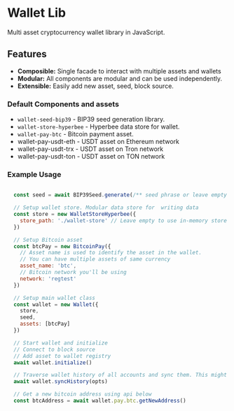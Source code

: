 # Wallet Lib

Multi asset cryptocurrency wallet library in JavaScript.

## Features

- **Composible:** Single facade to interact with multiple assets and wallets
- **Modular:** All components are modular and can be used independently. 
- **Extensible:** Easily add new asset, seed, block source.


### Default Components and assets

- `wallet-seed-bip39` - BIP39 seed generation library.
- `wallet-store-hyperbee` - Hyperbee data store for wallet.
- `wallet-pay-btc` - Bitcoin payment asset.
- wallet-pay-usdt-eth - USDT asset on Ethereum network
- wallet-pay-usdt-trx - USDT asset on Tron network
- wallet-pay-usdt-ton - USDT asset on TON network

### Example Usage
```javascript

  const seed = await BIP39Seed.generate(/** seed phrase or leave empty to generate one */)

  // Setup wallet store. Modular data store for  writing data
  const store = new WalletStoreHyperbee({
    store_path: './wallet-store' // Leave empty to use in-memory store
  })

  // Setup Bitcoin asset
  const btcPay = new BitcoinPay({
    // Asset name is used to identify the asset in the wallet.
    // You can have multiple assets of same currency
    asset_name: 'btc',
    // Bitcoin network you'll be using
    network: 'regtest'
  })

  // Setup main wallet class
  const wallet = new Wallet({
    store,
    seed,
    assets: [btcPay]
  })

  // Start wallet and initialize
  // Connect to block source 
  // Add asset to wallet registry 
  await wallet.initialize()

  // Traverse wallet history of all accounts and sync them. This might take a while depending on wallet size 
  await wallet.syncHistory(opts)

  // Get a new bitcoin address using api below
  const btcAddress = await wallet.pay.btc.getNewAddress()

```
